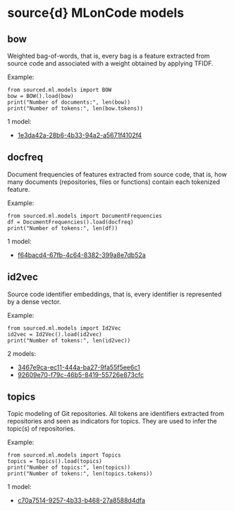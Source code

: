 # source{d} MLonCode models

## bow

Weighted bag-of-words, that is, every bag is a feature extracted from source code and associated with a weight obtained by applying TFIDF.

Example:

```text
from sourced.ml.models import BOW
bow = BOW().load(bow)
print("Number of documents:", len(bow))
print("Number of tokens:", len(bow.tokens))
```

1 model:

*  [1e3da42a-28b6-4b33-94a2-a5671f4102f4](bow/1e3da42a-28b6-4b33-94a2-a5671f4102f4.md)

## docfreq

Document frequencies of features extracted from source code, that is, how many documents \(repositories, files or functions\) contain each tokenized feature.

Example:

```text
from sourced.ml.models import DocumentFrequencies
df = DocumentFrequencies().load(docfreq)
print("Number of tokens:", len(df))
```

1 model:

*  [f64bacd4-67fb-4c64-8382-399a8e7db52a](docfreq/f64bacd4-67fb-4c64-8382-399a8e7db52a.md)

## id2vec

Source code identifier embeddings, that is, every identifier is represented by a dense vector.

Example:

```text
from sourced.ml.models import Id2Vec
id2vec = Id2Vec().load(id2vec)
print("Number of tokens:", len(id2vec))
```

2 models:

* [3467e9ca-ec11-444a-ba27-9fa55f5ee6c1](id2vec/3467e9ca-ec11-444a-ba27-9fa55f5ee6c1.md)
*  [92609e70-f79c-46b5-8419-55726e873cfc](id2vec/92609e70-f79c-46b5-8419-55726e873cfc.md)

## topics

Topic modeling of Git repositories. All tokens are identifiers extracted from repositories and seen as indicators for topics. They are used to infer the topic\(s\) of repositories.

Example:

```text
from sourced.ml.models import Topics
topics = Topics().load(topics)
print("Number of topics:", len(topics))
print("Number of tokens:", len(topics.tokens))
```

1 model:

*  [c70a7514-9257-4b33-b468-27a8588d4dfa](topics/c70a7514-9257-4b33-b468-27a8588d4dfa.md)

